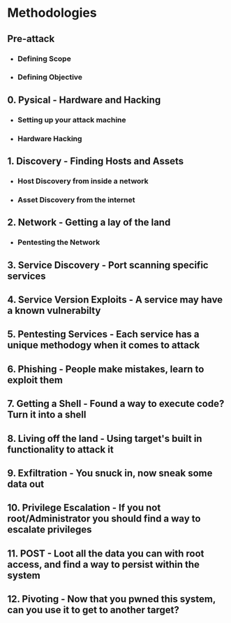 # Methodologies

## Pre-attack

+ ### Defining Scope

+ ### Defining Objective

## 0. Pysical - Hardware and Hacking
	
+ ### Setting up your attack machine

+ ### Hardware Hacking

## 1. Discovery - Finding Hosts and Assets
	
+ ### Host Discovery from inside a network

+ ### Asset Discovery from the internet

## 2. Network - Getting a lay of the land

+ ### Pentesting the Network

## 3. Service Discovery - Port scanning specific services



## 4. Service Version Exploits - A service may have a known vulnerabilty

## 5. Pentesting Services - Each service has a unique methodogy when it comes to attack

## 6. Phishing - People make mistakes, learn to exploit them

## 7. Getting a Shell - Found a way to execute code? Turn it into a shell

## 8. Living off the land - Using target's built in functionality to attack it

## 9. Exfiltration - You snuck in, now sneak some data out

## 10. Privilege Escalation - If you not root/Administrator you should find a way to escalate privileges

## 11. POST - Loot all the data you can with root access, and find a way to persist within the system

## 12. Pivoting - Now that you pwned this system, can you use it to get to another target?
